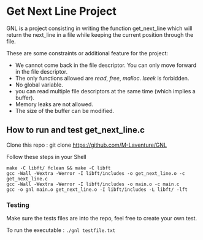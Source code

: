 # Get Next Line Project

GNL is a project consisting in writing the function get_next_line which will return the next_line in a file while keeping the current position through the file.

These are some constraints or additional feature for the project:


* We cannot come back in the file descriptor. You can only move forward in the
  file descriptor. 
* The only functions allowed are *read*, *free*, *malloc*. *lseek* is forbidden.
* No global variable.
* you can read multiple file descriptors at the same time (which implies a
  buffer).
* Memory leaks are not allowed.
* The size of the buffer can be modified.

## How to run and test get_next_line.c

Clone this repo : git clone https://github.com/M-Laventure/GNL
	
Follow these steps in your Shell 

```Shell
make -C libft/ fclean && make -C libft
gcc -Wall -Wextra -Werror -I libft/includes -o get_next_line.o -c get_next_line.c
gcc -Wall -Wextra -Werror -I libft/includes -o main.o -c main.c
gcc -o gnl main.o get_next_line.o -I libft/includes -L libft/ -lft
```

### Testing

Make sure the tests files are into the repo, feel free to create your own test.

To run the executable : ```./gnl testfile.txt```
